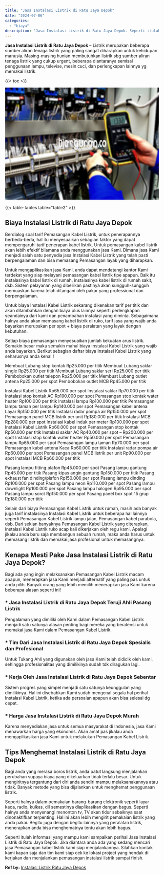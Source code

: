 ```yaml
---
title: "Jasa Instalasi Listrik di Ratu Jaya Depok"
date: "2024-07-06"
categories: 
  - "biaya"
description: "Jasa Instalasi Listrik di Ratu Jaya Depok. Seperti itulah informasi yang mampu kami sampaikan perihal Jasa Instalasi Listrik di Ratu Jaya Depok. Jika diantar..."
---
```


**Jasa Instalasi Listrik di Ratu Jaya Depok** – Listrik merupakan beberapa sumber aliran tenaga listrik yang paling sangat diharapkan untuk kehidupan manusia. Masing-masing hunian membutuhkan listrik sbg sumber aliran tenaga listrik yang cukup urgent, beberapa diantaranya semisal penggunaan lampu, televise, mesin cuci, dan perlengkapan lainnya yg memakai listrik.

{{< toc >}}

![Jasa Instalasi Listrik di Ratu Jaya Depok](/images/instalasi-listrik-murah05.png)

{{< table-tables table="table2" >}}

## Biaya Instalasi Listrik di Ratu Jaya Depok

Berdialog soal tarif Pemasangan Kabel Listrik, untuk penerapannya berbeda-beda, hal itu menyesuaikan sebagian faktor yang dapat mempengaruhi tarif penerapan kabel listrik. Untuk pemasangan kabel listrik akan lebih efektif bilamana anda menggunakan jasa Kami. Dimana jasa Kami menjadi salah satu penyedia jasa Instalasi Kabel Listrik yang telah pasti berpengalaman dan bisa memasang Pemasangan layak yang diharapkan.

Untuk mengaplikasikan jasa Kami, anda dapat mendatangi kantor Kami terdekat yang siap melayani pemasangan kabel listrik tipe apapun. Baik itu instalasinya kabel listrik di rumah, instalasinya kabel listrik di rumah sakit, dsb. Sistem pelayanan yang diberikan pastinya akan sungguh-sungguh memuaskan karena telah ditangani oleh pakar yang professional dan berpengalaman.

Untuk biaya Instalasi Kabel Listrik sekarang dikenakan tarif per titik dan akan ditambahkan dengan biaya plus lainnya seperti perlengkapan seandainya dari kami dan penambahan instalasi yang diminta. Sebagaimana halnya anda akan memasang kabel listrik di ruko, tarif jasa yang wajib anda bayarkan merupakan per spot + biaya peralatan yang layak dengan kebutuhan.

Setiap biaya pemasangan menyesuaikan jumlah kekuatan arus listrik. Semakin besar maka semakin mahal biaya instalasi Kabel Listrik yang wajib anda bayarkan. Berikut sebagian daftar biaya Instalasi Kabel Listrik yang seharusnya anda kenal !

Membuat Lubang stop kontak Rp25.000 per titik Membuat Lubang saklar single Rp25.000 per titik Membuat Lubang saklar seri Rp25.000 per titik Pembobokan outlet telepon Rp25.000 per titik Membuat Lubang outlet antena Rp25.000 per spot Pembobokan outlet MCB Rp45.000 per titik

Instalasi Kabel Listrik Rp65.000 per spot Instalasi saklar Rp70.000 per titik Instalasi stop kontak AC Rp100.000 per spot Pemasangan stop kontak water heater Rp100.000 per titik Instalasi lampu Rp100.000 per titik Pemasangan lampu taman per lampu Rp140.000 per spot Pemasangan kabel antena Layar Rp150.000 per titik Instalasi radar pompa air Rp150.000 per spot Pemasangan panel MCB listrik per unit Rp180.000 per titik Instalasi MCB Rp280.000 per spot Instalasi kabel induk per meter Rp100.000 per spot Instalasi Kabel Listrik Rp60.000 per spot Pemasangan stop kontak Rp50.000 per titik Instalasi saklar AC Rp40.000 per spot – Rp200.000 per spot Instalasi stop kontak water heater Rp50.000 per spot Pemasangan lampu Rp65.000 per spot Pemasangan lampu taman Rp70.000 per spot Pemasangan kabel antena Kaca Rp60.000 per titik Instalasi radar pompa air Rp60.000 per spot Pemasangan panel MCB listrik per unit Rp90.000 per spot Instalasi MCB Rp60.000 per titik

Pasang lampu fitting plafon Rp45.000 per spot Pasang lampu gantung Rp45.000 per titik Pasang kipas angin gantung Rp150.000 per titik Pasang exhaust fan dinding/plafon Rp150.000 per spot Pasang lampu dinding Rp100.000 per spot Pasang lampu neon Rp110.000 per spot Pasang lampu downlight Rp100.000 per spot Pasang lampu halogen Rp95.000 per spot Pasang lampu sorot Rp150.000 per spot Pasang panel box spot 15 grup Rp180.000 per titik

Selain dari biaya Pemasangan Kabel Listrik untuk rumah, masih ada banyak juga tarif instalasinya Instalasi Kabel Listrik untuk beberapa hal lainnya seperti Pemasangan Kabel Listrik lampu jalan, Pemasangan kabel parabola, dsb. Dari sekian banyaknya Pemasangan Kabel Listrik yang diterapkan, Instalasi Kabel Listrik ruko acap kali dikerjakan oleh regu kami. Apalagi jikalau anda baru saja membangun sebuah rumah, maka anda harus untuk memasang listrik dan memakai jasa profesional untuk memasangnya.

## Kenapa Mesti Pake Jasa Instalasi Listrik di Ratu Jaya Depok?

Bagi ada yang ingin melaksanakan Pemasangan Kabel Listrik macam apapun, menerapkan jasa Kami menjadi alternatif yang paling pas untuk anda pilih. Banyak orang yang lebih memilih menerapkan jasa Kami karena beberapa alasan seperti ini!

### \* Jasa Instalasi Listrik di Ratu Jaya Depok Teruji Ahli Pasang Listrik

Pengalaman yang dimiliki oleh Kami dalam Pemasangan Kabel Listrik menjadi satu satunya alasan penting bagi mereka yang beratensi untuk memakai jasa Kami dalam Pemasangan Kabel Listrik.

### \* Tim Dari Jasa Instalasi Listrik di Ratu Jaya Depok Spesialis dan Profesional

Untuk Tukang Ahli yang digunakan oleh jasa Kami telah dididik oleh kami, sehingga profesionalitas yang dimilikinya sudah tdk diragukan lagi.

### \* Kerja Oleh Jasa Instalasi Listrik di Ratu Jaya Depok Sebentar

Sistem progres yang simpel menjadi satu satunya keunggulan yang dimilikinya. Hal ini disebabkan Kami sudah mengenal segala hal perihal Instalasi Kabel Listrik, ketika ada persoalan apapun akan bisa selesai dg cepat.

### \* Harga Jasa Instalasi Listrik di Ratu Jaya Depok Murah

Karena menyediakan jasa untuk semua masyarakat di Indonesia, jasa Kami menawarkan harga yang ekonomis. Akan amat pas jikalau anda mengaplikasikan jasa Kami untuk melakukan Pemasangan Kabel Listrik.

## Tips Menghemat Instalasi Listrik di Ratu Jaya Depok


Bagi anda yang merasa boros listrik, anda patut langsung menjalankan perubahan supaya biaya yang dikeluarkan tidak terlalu besar. Untuk mengiritnya tergantung dari diri anda sendiri mampu melaksanakannya atau tidak. Banyak metode yang bisa dijalankan untuk menghemat penggunaan listrik.

Seperti halnya dalam pemakaian barang-barang elektronik seperti layar kaca, radio, kulkas, dll semestinya diaplikasikan dengan bagus. Seperti halnya anda menyenangi menonton tv, TV akan tidur sebaiknya saat dinonaktifkan terpenting. Hal ini akan lebih mengirit pemakaian listrik yang anda pakai. Begitu juga dengan begitu lainnya yang peralatan listrik, menerapkan anda bisa menghematnya tentu akan lebih bagus.

Seperti itulah informasi yang mampu kami sampaikan perihal Jasa Instalasi Listrik di Ratu Jaya Depok. Jika diantara anda ada yang sedang mencari jasa Pemasangan kabel listrik kami siap menjalankannya. Silahkan kontak kami kapan saja dan tim kami siap cek ke lokasi project yang hendak di kerjakan dan menjalankan pemasangan instalasi listrik sampai finish.

**Ref by:** [Instalasi Listrik Ratu Jaya Depok](https://id.wikipedia.org/wiki/Instalasi)
